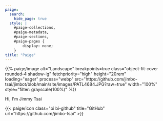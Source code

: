 ```yaml
---
paige:
  search:
    hide_page: true
  style: |
    #paige-collections,
    #paige-metadata,
    #paige-sections,
    #paige-pages {
        display: none;
    }
title: "Paige"
---
```


<p>{{% paige/image alt="Landscape" breakpoints=true class="object-fit-cover rounded-4 shadow-lg" fetchpriority="high" height="20rem" loading="eager" process="webp" src="https://github.com/jimbo-tsai/jimbot/blob/main/site/images/PATL4684.JPG?raw=true" width="100%"  style="filter: grayscale(100%)" %}}</p>

<p class="display-5 fw-bold mb-2 text-center">Hi, I'm Jimmy Tsai</p>

<div class="container-fluid">
    <div class="justify-content-center row">
        <div class="col col-auto col-lg-7 px-0">
            <p class="lead text-center"></p>
        </div>
    </div>
</div>

<!--
<p class="text-center">
    <a class="lead" href="https://github.com/jimbo-tsai">Get started!</a>
</p>
-->

<div class="column-gap-3 d-flex display-6 justify-content-center mb-3">
    {{< paige/icon class="bi bi-github" title="GitHub" url="https://github.com/jimbo-tsai" >}}
</div>
